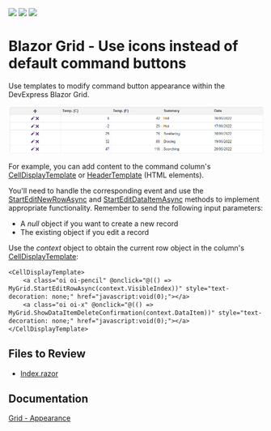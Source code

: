 <!-- default badges list -->
![](https://img.shields.io/endpoint?url=https://codecentral.devexpress.com/api/v1/VersionRange/202762813/23.1.3%2B)
[![](https://img.shields.io/badge/Open_in_DevExpress_Support_Center-FF7200?style=flat-square&logo=DevExpress&logoColor=white)](https://supportcenter.devexpress.com/ticket/details/T807225)
[![](https://img.shields.io/badge/📖_How_to_use_DevExpress_Examples-e9f6fc?style=flat-square)](https://docs.devexpress.com/GeneralInformation/403183)
<!-- default badges end -->

# Blazor Grid - Use icons instead of default command buttons

Use templates to modify command button appearance within the DevExpress Blazor Grid.

![Grid with Custom Icons](images/datagrid-command-icons.png)

For example, you can add content to the command column's [CellDisplayTemplate](https://docs.devexpress.com/Blazor/DevExpress.Blazor.DxGridCommandColumn.CellDisplayTemplate) or [HeaderTemplate](https://docs.devexpress.com/Blazor/DevExpress.Blazor.DxGridCommandColumn.HeaderTemplate) (HTML elements).

You'll need to handle the corresponding event and use the [StartEditNewRowAsync](https://docs.devexpress.com/Blazor/DevExpress.Blazor.DxGrid.StartEditNewRowAsync) and [StartEditDataItemAsync](https://docs.devexpress.com/Blazor/DevExpress.Blazor.DxGrid.StartEditDataItemAsync(System.Object)) methods to implement appropriate functionality. Remember to send the following input parameters:

* A *null* object if you want to create a new record
* The existing object if you edit a record

Use the *context* object to obtain the current row object in the column's [CellDisplayTemplate](https://docs.devexpress.com/Blazor/DevExpress.Blazor.DxGridCommandColumn.CellDisplayTemplate):

```razor
<CellDisplayTemplate>
    <a class="oi oi-pencil" @onclick="@(() => MyGrid.StartEditRowAsync(context.VisibleIndex))" style="text-decoration: none;" href="javascript:void(0);"></a>
    <a class="oi oi-x" @onclick="@(() => MyGrid.ShowDataItemDeleteConfirmation(context.DataItem))" style="text-decoration: none;" href="javascript:void(0);"></a>
</CellDisplayTemplate>
```

<!-- default file list -->
## Files to Review

* [Index.razor](./CS/CommandButtonsWithIcons/Pages/Index.razor)
<!-- default file list end -->

## Documentation

[Grid - Appearance](https://docs.devexpress.com/Blazor/403143/grid?v=22.1#appearance)
